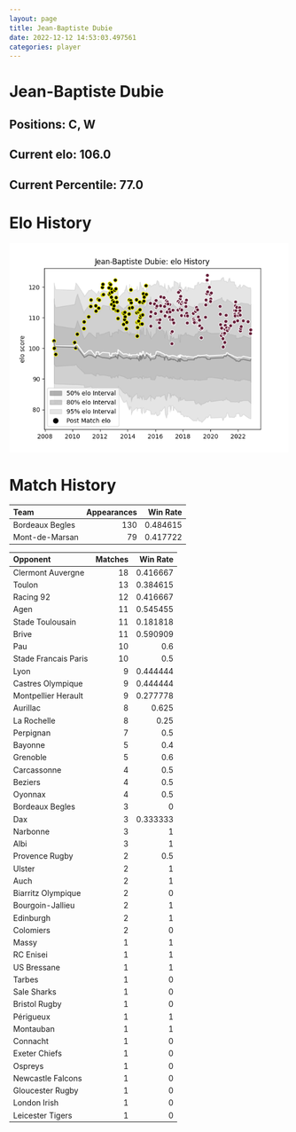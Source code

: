 ```yaml
---  
layout: page  
title: Jean-Baptiste Dubie  
date: 2022-12-12 14:53:03.497561  
categories: player  
---
```

# Jean-Baptiste Dubie

## Positions: C, W

## Current elo: 106.0

## Current Percentile: 77.0

# Elo History


![elo history](history_Jean-BaptisteDubie.png)
# Match History


| Team            |   Appearances |   Win Rate |
|:----------------|--------------:|-----------:|
| Bordeaux Begles |           130 |   0.484615 |
| Mont-de-Marsan  |            79 |   0.417722 |

| Opponent             |   Matches |   Win Rate |
|:---------------------|----------:|-----------:|
| Clermont Auvergne    |        18 |   0.416667 |
| Toulon               |        13 |   0.384615 |
| Racing 92            |        12 |   0.416667 |
| Agen                 |        11 |   0.545455 |
| Stade Toulousain     |        11 |   0.181818 |
| Brive                |        11 |   0.590909 |
| Pau                  |        10 |   0.6      |
| Stade Francais Paris |        10 |   0.5      |
| Lyon                 |         9 |   0.444444 |
| Castres Olympique    |         9 |   0.444444 |
| Montpellier Herault  |         9 |   0.277778 |
| Aurillac             |         8 |   0.625    |
| La Rochelle          |         8 |   0.25     |
| Perpignan            |         7 |   0.5      |
| Bayonne              |         5 |   0.4      |
| Grenoble             |         5 |   0.6      |
| Carcassonne          |         4 |   0.5      |
| Beziers              |         4 |   0.5      |
| Oyonnax              |         4 |   0.5      |
| Bordeaux Begles      |         3 |   0        |
| Dax                  |         3 |   0.333333 |
| Narbonne             |         3 |   1        |
| Albi                 |         3 |   1        |
| Provence Rugby       |         2 |   0.5      |
| Ulster               |         2 |   1        |
| Auch                 |         2 |   1        |
| Biarritz Olympique   |         2 |   0        |
| Bourgoin-Jallieu     |         2 |   1        |
| Edinburgh            |         2 |   1        |
| Colomiers            |         2 |   0        |
| Massy                |         1 |   1        |
| RC Enisei            |         1 |   1        |
| US Bressane          |         1 |   1        |
| Tarbes               |         1 |   0        |
| Sale Sharks          |         1 |   0        |
| Bristol Rugby        |         1 |   0        |
| Périgueux            |         1 |   1        |
| Montauban            |         1 |   1        |
| Connacht             |         1 |   0        |
| Exeter Chiefs        |         1 |   0        |
| Ospreys              |         1 |   0        |
| Newcastle Falcons    |         1 |   0        |
| Gloucester Rugby     |         1 |   0        |
| London Irish         |         1 |   0        |
| Leicester Tigers     |         1 |   0        |